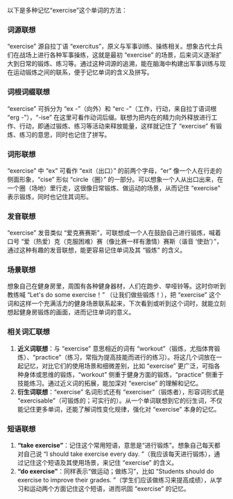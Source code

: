 以下是多种记忆“exercise”这个单词的方法：

### 词源联想
“exercise” 源自拉丁语 “exercitus”，原义与军事训练、操练相关。想象古代士兵们在战场上进行各种军事操练，这就是最初 “exercise” 的场景，后来词义逐渐扩大到日常的锻炼、练习等。通过这种词源的追溯，能在脑海中构建出军事训练与现在运动锻炼之间的联系，便于记忆单词的含义及拼写。

### 词根词缀联想
“exercise” 可拆分为 “ex -”（向外）和 “erc -”（工作，行动，来自拉丁语词根 “erg -”），“-ise” 在这里可看作动词后缀。联想为把内在的精力向外释放进行工作、行动，即通过锻炼、练习等活动来释放能量，这样就记住了 “exercise” 有锻炼、练习的意思，同时也记住了拼写。

### 词形联想
“exercise” 中 “ex” 可看作 “exit（出口）” 的前两个字母，“er” 像一个人在行走的侧面形象，“cise” 形似 “circle（圈）” 的一部分。可以想象一个人从出口出来，在一个圈（场地）里行走，这很像日常锻炼、做运动的场景，从而记住 “exercise” 表示锻炼，同时也记住其词形。

### 发音联想
“exercise” 发音类似 “爱克赛赛斯”，可联想成一个人在鼓励自己进行锻炼，喊着口号 “爱（热爱）克（克服困难）赛（像比赛一样有激情）赛斯（谐音 ‘使劲’）”，通过这种有趣的发音联想，能更容易记住单词及其 “锻炼” 的含义。

### 场景联想
想象自己在健身房里，周围有各种健身器材，人们在跑步、举哑铃等。这时你听到教练喊 “Let's do some exercise！”  （让我们做些锻炼！），把 “exercise” 这个词和这样一个充满活力的健身场景联系起来，下次看到或听到这个词时，就能立刻想起健身房锻炼的画面，进而记住单词的意义。

### 相关词汇联想
1. **近义词联想**：与 “exercise” 意思相近的词有 “workout”（锻炼，尤指体育锻炼）、“practice”（练习，常指为提高技能而进行的练习）。将这几个词放在一起记忆，对比它们的使用场景和细微差别，比如 “exercise” 更广泛，可指各种身体或思维的锻炼，“workout” 侧重于健身方面的锻炼，“practice” 侧重于技能练习。通过近义词的拓展，能加深对 “exercise” 的理解和记忆。
2. **衍生词联想**：“exercise” 名词形式还有 “exerciser”（锻炼者），形容词形式是 “exercisable”（可锻炼的；可实行的）。从一个单词联想到它的衍生词，不仅能记住更多单词，还能了解词性变化规律，强化对 “exercise” 本身的记忆。

### 短语联想
1. **“take exercise”**：记住这个常用短语，意思是“进行锻炼”。想象自己每天都对自己说 “I should take exercise every day. ”（我应该每天进行锻炼），通过记住这个短语及其使用场景，来记住 “exercise” 的含义。
2. **“do exercise”**：同样表示“做运动；做练习”，比如 “Students should do exercise to improve their grades. ”（学生们应该做练习来提高成绩），从学习和运动两个方面记住这个短语，进而巩固 “exercise” 的记忆。 